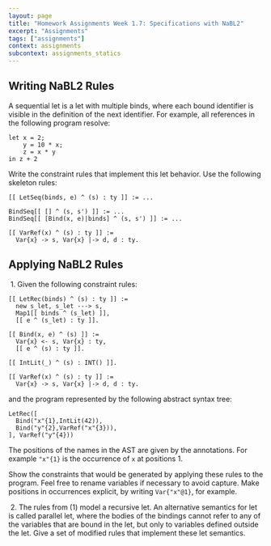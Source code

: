 ```yaml
---
layout: page
title: "Homework Assignments Week 1.7: Specifications with NaBL2"
excerpt: "Assignments"
tags: ["assignments"]
context: assignments
subcontext: assignments_statics
---
```


## Writing NaBL2 Rules

A sequential let is a let with multiple binds, where each bound
identifier is visible in the definition of the next identifier. For
example, all references in the following program resolve:

    let x = 2;
        y = 10 * x;
        z = x * y
    in z + 2

Write the constraint rules that implement this let behavior. Use the
following skeleton rules:

    [[ LetSeq(binds, e) ^ (s) : ty ]] := ...

    BindSeq[[ [] ^ (s, s') ]] := ...
    BindSeq[[ [Bind(x, e)|binds] ^ (s, s') ]] := ...

    [[ VarRef(x) ^ (s) : ty ]] :=
      Var{x} -> s, Var{x} |-> d, d : ty.

## Applying NaBL2 Rules

&nbsp;1. Given the following constraint rules:

    [[ LetRec(binds) ^ (s) : ty ]] :=
      new s_let, s_let ---> s,
      Map1[[ binds ^ (s_let) ]],
      [[ e ^ (s_let) : ty ]].

    [[ Bind(x, e) ^ (s) ]] :=
      Var{x} <- s, Var{x} : ty,
      [[ e ^ (s) : ty ]].

    [[ IntLit(_) ^ (s) : INT() ]].

    [[ VarRef(x) ^ (s) : ty ]] :=
      Var{x} -> s, Var{x} |-> d, d : ty. 

and the program represented by the following abstract syntax tree:

    LetRec([
      Bind("x"{1},IntLit(42)), 
      Bind("y"{2},VarRef("x"{3})),
    ], VarRef("y"{4}))

The positions of the names in the AST are given by the
annotations. For example `"x"{1}` is the occurrence of `x` at
positions 1.

Show the constraints that would be generated by applying these rules
to the program. Feel free to rename variables if necessary to avoid
capture. Make positions in occurrences explicit, by writing
`Var{"x"@1}`, for example.

&nbsp;2. The rules from (1) model a recursive let. An alternative
semantics for let is called parallel let, where the bodies of the
bindings cannot refer to any of the variables that are bound in the
let, but only to variables defined outside the let. Give a set of
modified rules that implement these let semantics.

